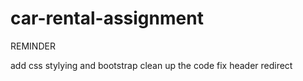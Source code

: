 # car-rental-assignment

REMINDER

add css stylying and bootstrap 
clean up the code 
fix header redirect
